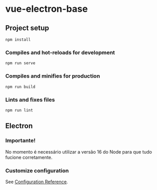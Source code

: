 # vue-electron-base

## Project setup
```
npm install
```

### Compiles and hot-reloads for development
```
npm run serve
```

### Compiles and minifies for production
```
npm run build
```

### Lints and fixes files
```
npm run lint
```
## Electron

### Importante!
No momento é necessário utilizar a versão 16 do Node para que tudo fucione corretamente.

### Customize configuration
See [Configuration Reference](https://cli.vuejs.org/config/).
